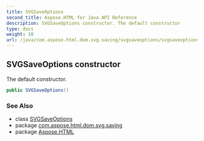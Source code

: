 ```yaml
---
title: SVGSaveOptions
second_title: Aspose.HTML for Java API Reference
description: SVGSaveOptions constructor. The default constructor
type: docs
weight: 10
url: /java/com.aspose.html.dom.svg.saving/svgsaveoptions/svgsaveoptions/
---
```

## SVGSaveOptions constructor

The default constructor.

```java
public SVGSaveOptions()
```

### See Also

* class [SVGSaveOptions](../)
* package [com.aspose.html.dom.svg.saving](../../svgsaveoptions/)
* package [Aspose.HTML](../../../)
